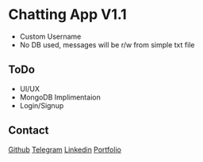 # Chatting App V1.1

- Custom Username
- No DB used, messages will be r/w from simple txt file

## ToDo

- UI/UX
- MongoDB Implimentaion
- Login/Signup

## Contact

[Github](https://github.com/BlackHatDevX)
[Telegram](https://telegram.dog/jashgro)
[Linkedin](https://www.linkedin.com/in/jash-gro/)
[Portfolio](https://bit.ly/jashgro)
